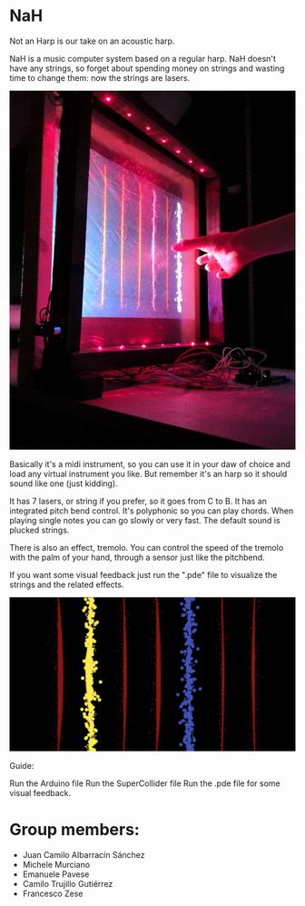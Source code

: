 

# NaH

Not an Harp is our take on an acoustic harp.

NaH is a music computer system based on a regular harp. 
NaH doesn't have any strings, so forget about spending money on strings and wasting time to change them: now the strings are lasers. 

![](./gitImages/cms.png)

Basically it's a midi instrument, so you can use it in your daw of choice and load any virtual instrument you like. But remember it's an harp so it should sound like one (just kidding).

It has 7 lasers, or string if you prefer, so it goes from C to B.
It has an integrated pitch bend control.
It's polyphonic so you can play chords. 
When playing single notes you can go slowly or very fast. 
The default sound is plucked strings. 

There is also an effect, tremolo. 
You can control the speed of the tremolo with the palm of your hand, through a sensor just like the pitchbend. 

If you want some visual feedback just run the ".pde" file to visualize the strings and the related effects. 

![](./gitImages/processing.png)

Guide: 

Run the Arduino file 
Run the SuperCollider file
Run the .pde file for some visual feedback. 



 # Group members:
- Juan Camilo Albarracín Sánchez
- Michele Murciano
- Emanuele Pavese
- Camilo Trujillo Gutiérrez
- Francesco Zese
